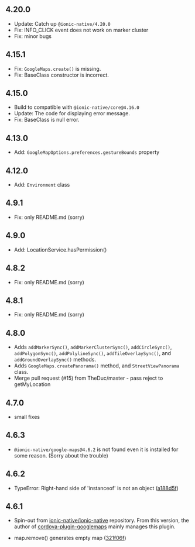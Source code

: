 ## 4.20.0
  - Update: Catch up `@ionic-native/4.20.0`
  - Fix: INFO_CLICK event does not work on marker cluster
  - Fix: minor bugs

## 4.15.1
  - Fix: `GoogleMaps.create()` is missing.
  - Fix: BaseClass constructor is incorrect.

## 4.15.0
  - Build to compatible with `@ionic-native/core@4.16.0`
  - Update: The code for displaying error message.
  - Fix: BaseClass is null error.

## 4.13.0
  - Add: `GoogleMapOptions.preferences.gestureBounds` property

## 4.12.0
  - Add: `Environment` class

## 4.9.1
  - Fix: only README.md (sorry)

## 4.9.0
  - Add: LocationService.hasPermission()

## 4.8.2
  - Fix: only README.md (sorry)

## 4.8.1
  - Fix: only README.md (sorry)

## 4.8.0
  - Adds `addMarkerSync()`, `addMarkerClusterSync()`, `addCircleSync()`, `addPolygonSync()`, `addPolylineSync()`, `addTileOverlaySync()`, and  `addGroundOverlaySync()` methods.
  - Adds `GoogleMaps.createPanorama()` method, and `StreetViewPanorama` class.
  - Merge pull request (#15) from TheDuc/master - pass reject to getMyLocation

## 4.7.0
  - small fixes

## 4.6.3
  - `@ionic-native/google-maps@4.6.2` is not found even it is installed for some reason.
  (Sorry about the trouble)

## 4.6.2

  - TypeError: Right-hand side of 'instanceof' is not an object ([a188d5f](https://github.com/ionic-team/ionic-native-google-maps/commit/a188d5f))

## 4.6.1
  - Spin-out from [ionic-native/ionic-native](https://github.com/ionic-team/ionic-native/) repository.
From this version, the author of [cordova-plugin-googlemaps](https://github.com/mapsplugin/cordova-plugin-googlemaps) mainly manages this plugin.

  - map.remove() generates empty map ([321f06f](https://github.com/ionic-team/ionic-native-google-maps/commit/321f06f))
